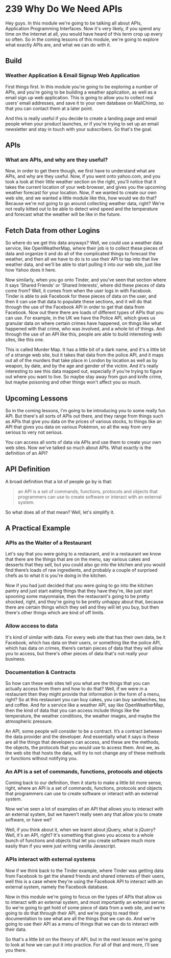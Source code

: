 # 239 Why Do We Need APIs

Hey guys. In this module we're going to be talking all about APIs, Application Programming Interfaces.  Now it's very likely, if you spend any time on the Internet at all, you would have heard of this term crop up every so often.  So in the coming lessons of this module, we're going to explore what exactly APIs are, and what we can do with it.

## Build

### Weather Application & Email Signup Web Application

First things first. In this module you're going to be exploring a number of APIs, and you're going to be building a weather application, as well as a email sign up web application.  This is going to allow you to collect real users’ email addresses, and save it to your own database on MailChimp, so that you can contact them at a later point.

And this is really useful if you decide to create a landing page and email people when your product launches, or if you're trying to set up an email newsletter and stay in touch with your subscribers.  So that's the goal.

## APIs

### What are APIs, and why are they useful?

Now, in order to get there though, we first have to understand what are APIs, and why are they useful.  Now, if you went onto yahoo.com, and you took a look at their little weather section on the right, you'll notice that it takes the current location of your web browser, and gives you the upcoming weather forecast for your location.  Now, if we wanted to create our own web site, and we wanted a little module like this, how would we do that?  Because we're not going to go around collecting weather data, right?  We're not really kitted out to be able to detect wind speed and the temperature and forecast what the weather will be like in the future.

## Fetch Data from other Logins

So where do we get this data anyways?  Well, we could use a weather data service, like OpenWeatherMap, where their job is to collect these pieces of data and organize it and do all of the complicated things to forecast the weather, and then all we have to do is to use their API to tap into that live weather data, and we'll be able to start pulling it into our web site, just like how Yahoo does it here.

Now similarly, when you go onto Tinder, and you've seen that section where it says ‘Shared Friends’ or ‘Shared Interests’, where did these pieces of data come from?  Well, it comes from when the user logs in with Facebook.  Tinder is able to ask Facebook for these pieces of data on the user, and then it can use that data to populate these sections, and it will do that through the use of the Facebook API in order to get that data from Facebook.  Now out there there are loads of different types of APIs that you can use.  For example, in the UK we have the Police API, which gives us granular data on where certain crimes have happened, on things like what happened with that crime, who was involved, and a whole lot of things.  And through the use of an API like this, people are able to build interesting web sites, like this one.

This is called Murder Map.  It has a little bit of a dark name, and it's a little bit of a strange web site, but it takes that data from the police API, and it maps out all of the murders that take place in London by location as well as by weapon, by date, and by the age and gender of the victim.  And it's really interesting to see this data mapped out, especially if you're trying to figure out where you want to live.  So maybe stay away from gun and knife crime, but maybe poisoning and other things won't affect you so much.

## Upcoming Lessons

So in the coming lessons, I'm going to be introducing you to some really fun API.  But there's all sorts of APIs out there, and they range from things such as APIs that give you data on the prices of various stocks, to things like an API that gives you data on various Pokémon, so all the way from very serious to very not serious.

You can access all sorts of data via APIs and use them to create your own web sites.  Now we've talked so much about APIs.  What exactly is the definition of an API?

## API Definition

A broad definition that a lot of people go by is that:

> an API is a set of commands, functions, protocols and objects that programmers can use to create software or interact with an external system.

So what does all of that mean?  Well, let's simplify it.

## A Practical Example

### APIs as the Waiter of a Restaurant

Let's say that you were going to a restaurant, and in a restaurant we know that there are the things that are on the menu, say various cakes and desserts that they sell, but you could also go into the kitchen and you would find there’s loads of raw ingredients, and probably a couple of surprised chefs as to what it is you're doing in the kitchen.

Now if you had just decided that you were going to go into the kitchen pantry and just start eating things that they have they're, like just start spooning some mayonnaise, then the restaurant's going to be pretty shocked, right, and they're going to be pretty unhappy about that, because there are certain things which they sell and they will let you buy, but then there's other things which are kind of off limits.

### Allow access to data

It's kind of similar with data. For every web site that has their own data, be it Facebook, which has data on their users, or something like the police API, which has data on crimes, there’s certain pieces of data that they will allow you to access, but there's other pieces of data that's not really your business.

### Documentation & Contracts

So how can these web sites tell you what are the things that you can actually access from them and how to do that?  Well, if we were in a restaurant then they might provide that information in the form of a menu, right?  So at this restaurant you can buy cakes, you can buy sandwiches, tea and coffee. And for a service like a weather API, say like OpenWeatherMap, then the kind of data that you can access include things like
the temperature, the weather conditions, the weather images, and maybe the atmospheric pressure.

An API, some people will consider to be a contract. It’s a contract between the data provider and the developer.  And essentially what it says is these are all the things that developers can access, and these are the methods, the objects, the protocols that you would use to access them.  And we, as the web site that hosts the data, will try to not change any of these methods or functions without notifying you.

### An API is a set of commands, functions, protocols and objects 

Coming back to our definition, then it starts to make a little bit more sense, right, where an API is a set of commands, functions, protocols and objects that programmers can use to create software or interact with an external system.

Now we've seen a lot of examples of an API that allows you to interact with an external system, but we haven't really seen any that allow you to create software, or have we?

Well, if you think about it, when we learnt about jQuery, what is jQuery? Well, it's an API, right?  It's something that gives you access to a whole bunch of functions and objects that let you create software much more easily than if you were just writing vanilla Javascript.

### APIs interact with external systems

Now if we think back to the Tinder example, where Tinder was getting data from Facebook to get the shared friends and shared interests of their users, well this is a case where they're using the Facebook API to interact with an external system, namely the Facebook database.

Now in this module we're going to focus on the types of APIs that allow us to interact with an external system, and most importantly an external server.  So we're going to get hold of some piece of data from a web site, and we're going to do that through their API, and we're going to read their documentation to see what are all the things that we can do.  And we're going to use their API as a menu of things that we can do to interact with their data.

So that's a little bit on the theory of API, but in the next lesson we're going to look at how we can put it into practice. For all of that and more, I'll see you there.
